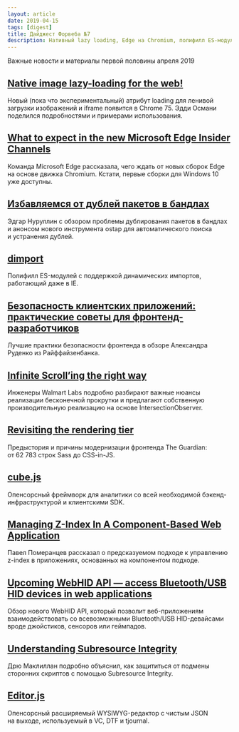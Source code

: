 ```yaml
---
layout: article
date: 2019-04-15
tags: [digest]
title: Дайджест Форвеба №7
description: Нативный lazy loading, Edge на Chromium, полифилл ES-модулей, новый фронтенд The Guardian, предсказуемый z-index, дубли пакетов в бандлах, нюансы бесконечной прокрутки, безопасность фронтенда
---
```

<p class="paragraph--lead">Важные новости и материалы первой половины апреля 2019</p>

## [Native image lazy-loading for the web!](https://addyosmani.com/blog/lazy-loading/)

<p>Новый (пока что экспериментальный) атрибут loading для ленивой загрузки изображений и iframe появится в Chrome 75. Эдди Османи поделился подробностями и примерами использования.</p>

## [What to expect in the new Microsoft Edge Insider Channels](https://blogs.windows.com/msedgedev/2019/04/08/microsoft-edge-preview-channel-details/)

<p>Команда Microsoft Edge рассказала, чего ждать от новых сборок Edge на основе движка Chromium. Кстати, первые сборки для Windows 10 уже доступны.</p>

## [Избавляемся от дублей пакетов в бандлах](https://habr.com/ru/post/445878/)

<p>Эдгар Нуруллин с обзором проблемы дублирования пакетов в бандлах и анонсом нового инструмента ostap для автоматического поиска и устранения дублей.</p>

## [dimport](https://github.com/lukeed/dimport)

<p>Полифилл ES-модулей с поддержкой динамических импортов, работающий даже в IE.</p>

## [Безопасность клиентских приложений: практические советы для фронтенд-разработчиков](https://habr.com/ru/post/445932/)

<p>Лучшие практики безопасности фронтенда в обзоре Александра Руденко из Райффайзенбанка.</p>

## [Infinite Scroll’ing the right way](https://medium.com/p/11b098a08815)

<p>Инженеры Walmart Labs подробно разбирают важные нюансы реализации бесконечной прокрутки и предлагают собственную производительную реализацию на основе IntersectionObserver.</p>

## [Revisiting the rendering tier](https://www.theguardian.com/info/2019/apr/04/revisiting-the-rendering-tier)

<p>Предыстория и причины модернизации фронтенда The Guardian: от 62 783 строк Sass до CSS-in-JS.</p>

## [cube.js](https://cube.dev/)

<p>Опенсорсный фреймворк для аналитики со всей необходимой бэкенд-инфраструктурой и клиентскими SDK.</p>

## [Managing Z-Index In A Component-Based Web Application](https://www.smashingmagazine.com/2019/04/z-index-component-based-web-application/)

<p>Павел Померанцев рассказал о предсказуемом подходе к управлению z-index в приложениях, основанных на компонентом подходе.</p>

## [Upcoming WebHID API — access Bluetooth/USB HID devices in web applications](https://blog.scottlogic.com/2019/04/03/upcoming-webhid-api.html)

<p>Обзор нового WebHID API, который позволит веб-приложениям взаимодействовать со всевозможными Bluetooth/USB HID-девайсами вроде джойстиков, сенсоров или геймпадов.</p>

## [Understanding Subresource Integrity](https://www.smashingmagazine.com/2019/04/understanding-subresource-integrity/)

<p>Дрю Маклиллан подробно объяснил, как защититься от подмены сторонних скриптов с помощью Subresource Integrity.</p>

## [Editor.js](https://codex.so/editor)

<p>Опенсорсный расширяемый WYSIWYG-редактор c чистым JSON на выходе, используемый в VC, DTF и tjournal.</p>
